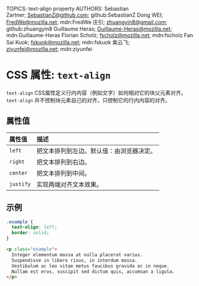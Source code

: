 TOPICS: text-align property
AUTHORS: Sebastian Zartner; SebastianZ@github.com; github:SebastianZ
         Dong WEI; FredWe@mozilla.net; mdn:FredWe
         庄引; zhuangyin8@gmail.com; github:zhuangyin8
         Guillaume Heras; Guillaume-Heras@mozilla.net; mdn:Guillaume-Heras
         Florian Scholz; fscholz@mozilla.net; mdn:fscholz
         Fan Sai Kuok; fskuok@mozilla.net; mdn:fskuok
         紫云飞; ziyunfei@mozilla.net; mdn:ziyunfei

# CSS 属性: `text-align`

`text-align` CSS属性定义行内内容（例如文字）如何相对它的块父元素对齐。`text-align` 并不控制块元素自己的对齐，只控制它的行内内容的对齐。

## 属性值

| 属性值 | 描述 |
| :--- | :--- |
| `left` | 把文本排列到左边。默认值：由浏览器决定。|
| `right` | 把文本排列到右边。|
| `center` | 把文本排列到中间。|
| `justify` | 实现两端对齐文本效果。|

## 示例

```css
.example {
  text-align: left;
  border: solid;
}
```

```html
<p class="example">
  Integer elementum massa at nulla placerat varius.
  Suspendisse in libero risus, in interdum massa.
  Vestibulum ac leo vitae metus faucibus gravida ac in neque.
  Nullam est eros, suscipit sed dictum quis, accumsan a ligula.
</p>
```
